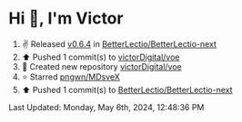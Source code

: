 <h1>Hi 👋, I'm Victor </h1>

<!--RECENT_ACTIVITY:start-->
1. ✌️ Released [v0.6.4](https://github.com/BetterLectio/BetterLectio-next/releases/tag/v0.6.4) in [BetterLectio/BetterLectio-next](https://github.com/BetterLectio/BetterLectio-next)<br>
2. ⬆️ Pushed 1 commit(s) to [victorDigital/voe](https://github.com/victorDigital/voe)<br>
3. 📔 Created new repository [victorDigital/voe](https://github.com/victorDigital/voe)<br>
4. ⭐ Starred [pngwn/MDsveX](https://github.com/pngwn/MDsveX)<br>
5. ⬆️ Pushed 1 commit(s) to [BetterLectio/BetterLectio-next](https://github.com/BetterLectio/BetterLectio-next)<br>
<!--RECENT_ACTIVITY:end-->

<!--RECENT_ACTIVITY:last_update-->
Last Updated: Monday, May 6th, 2024, 12:48:36 PM
<!--RECENT_ACTIVITY:last_update_end-->
